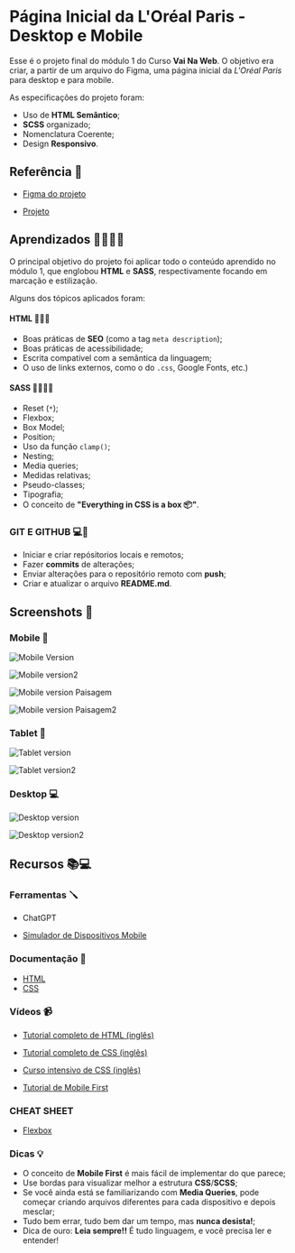 
# Página Inicial da L'Oréal Paris - Desktop e Mobile


Esse é o projeto final do módulo 1 do Curso **Vai Na Web**. O objetivo era criar, a partir de um arquivo do Figma, uma página inicial da *L'Oréal Paris* para desktop e para mobile.

As especificações do projeto foram:

 * Uso de **HTML Semântico**;
 * **SCSS** organizado;
 * Nomenclatura Coerente;
 * Design **Responsivo**.

## Referência 🔎

 - [Figma do projeto](https://www.figma.com/design/Jl39e6uWlBzPUKyr6V7fBx/L'OR%C3%89AL-HTML--SASS---RESPONSIVO?node-id=0-1&node-type=canvas&t=lyXbIYQRbJPc28Ed-0)

- [Projeto](https://carolinecdfreitas.github.io/Projeto-Final-Mod1-LOreal-Paris/)


## Aprendizados 📖👩🏾‍💻

O principal objetivo do projeto foi aplicar todo o conteúdo aprendido no módulo 1, que englobou **HTML** e **SASS**, respectivamente focando em marcação e estilização.

Alguns dos tópicos aplicados foram:

#### HTML 👷🏾‍♀️

- Boas práticas de **SEO** (como a tag `meta description`);
- Boas práticas de acessibilidade;
- Escrita compatível com a semântica da linguagem;
- O uso de links externos, como o do `.css`, Google Fonts, etc.)

#### SASS 🧑🏾‍🎨🎨

- Reset (`*`);
- Flexbox;
- Box Model;
- Position;
- Uso da função `clamp()`;
- Nesting;
- Media queries;
- Medidas relativas;
- Pseudo-classes;
- Tipografia;
- O conceito de **"Everything in CSS is a box 📦"**.

### GIT E GITHUB 💻🚅

- Iniciar e criar repósitorios locais e remotos;
- Fazer **commits** de alterações;
- Enviar alterações para o repositório remoto com **push**;
- Criar e atualizar o arquivo **README.md**.



## Screenshots 📸

### Mobile 📱

![Mobile Version](https://i.imgur.com/t4MueBc.png)

![Mobile version2](https://i.imgur.com/OzFcj3g.png)

![Mobile version Paisagem](https://i.imgur.com/PikdhR8.png)

![Mobile version Paisagem2](https://i.imgur.com/q1JDT53.png)

### Tablet 🔳

![Tablet version](https://i.imgur.com/I67Kri1.png)

![Tablet version2](https://i.imgur.com/mWHYPa6.png)

### Desktop 💻

![Desktop version](https://i.imgur.com/uDgG14K.png)

![Desktop version2](https://i.imgur.com/q6Xcep3.png)





## Recursos 📚💻

### Ferramentas 🪛

- ChatGPT

- [Simulador de Dispositivos Mobile](https://chrome.google.com/webstore/detail/simulateur-mobile/ckejmhbmlajgoklhgbapkiccekfoccmk?hl=pt-BR)

### Documentação 📘

- [HTML](https://www.w3schools.com/html/default.asp)
- [CSS](https://www.w3schools.com/css/default.asp)


### Vídeos 📹

- [Tutorial completo de HTML (inglês)](https://www.youtube.com/watch?v=kUMe1FH4CHE)

- [Tutorial completo de CSS (inglês)](https://www.youtube.com/watch?v=OXGznpKZ_sA&t=17194s)

- [Curso intensivo de CSS (inglês)](https://www.youtube.com/watch?v=tXIhdp5R7sc)

- [Tutorial de Mobile First](https://www.youtube.com/watch?v=SVwJA9aF2Cs)


### CHEAT SHEET

- [Flexbox](https://drive.google.com/drive/folders/1rtgoeu17cI8N_-ENM1GRZ9a6KwexeK-H?hl=pt-BR)

### Dicas 💡

- O conceito de **Mobile First** é mais fácil de implementar do que parece;
- Use bordas para visualizar melhor a estrutura **CSS**/**SCSS**;
- Se você ainda está se familiarizando com **Media Queries**, pode começar criando arquivos diferentes para cada dispositivo e depois mesclar;
- Tudo bem errar, tudo bem dar um tempo, mas **nunca desista!**;
- Dica de ouro: **Leia sempre!!** É tudo linguagem, e você precisa ler e entender!
